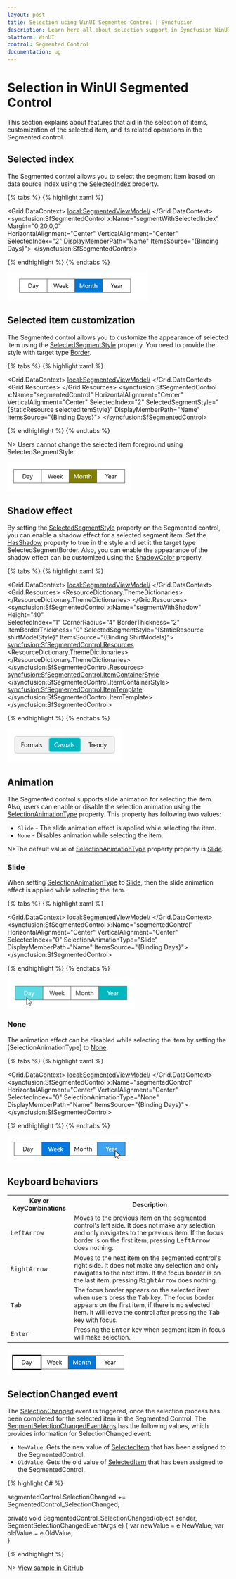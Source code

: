 ```yaml
---
layout: post
title: Selection using WinUI Segmented Control | Syncfusion
description: Learn here all about selection support in Syncfusion WinUI Segmented Control (SfSegmentedControl), its elements, and more.
platform: WinUI
control: Segmented Control
documentation: ug
---
```


# Selection in WinUI Segmented Control

This section explains about features that aid in the selection of items, customization of the selected item, and its related operations in the Segmented control.

## Selected index

The Segmented control allows you to select the segment item based on data source index using the [SelectedIndex](https://help.syncfusion.com/cr/winui/Syncfusion.UI.Xaml.Editors.SfSegmentedControl.html#Syncfusion_UI_Xaml_Editors_SfSegmentedControl_SelectedIndex) property.

{% tabs %}
{% highlight xaml %}

<Window
    x:Class="GettingStarted.MainWindow"
    xmlns="http://schemas.microsoft.com/winfx/2006/xaml/presentation"
    xmlns:x="http://schemas.microsoft.com/winfx/2006/xaml"
    xmlns:local="using:GettingStarted"
    xmlns:d="http://schemas.microsoft.com/expression/blend/2008"
    xmlns:mc="http://schemas.openxmlformats.org/markup-compatibility/2006" 
    xmlns:syncfusion="using:Syncfusion.UI.Xaml.Editors" 
    mc:Ignorable="d">
    <Grid x:Name="Root_Grid">
        <Grid.DataContext>
            <local:SegmentedViewModel/>
        </Grid.DataContext>
        <syncfusion:SfSegmentedControl x:Name="segmentWithSelectedIndex"
                                    Margin="0,20,0,0"              
                                    HorizontalAlignment="Center"
                                    VerticalAlignment="Center"
                                    SelectedIndex="2"
                                    DisplayMemberPath="Name"
                                    ItemsSource="{Binding Days}">
            </syncfusion:SfSegmentedControl>
    </Grid>
</Window>

{% endhighlight %}
{% endtabs %}

![WinUI Segmented Control with selected index customization](Selection_Images/winui-segmented-control-selected-index-customization.png)

## Selected item customization

The Segmented control allows you to customize the appearance of selected item using the [SelectedSegmentStyle](https://help.syncfusion.com/cr/winui/Syncfusion.UI.Xaml.Editors.SfSegmentedControl.html#Syncfusion_UI_Xaml_Editors_SfSegmentedControl_SelectedSegmentStyle) property. You need to provide the style with target type [Border](https://docs.microsoft.com/en-us/uwp/api/windows.ui.xaml.controls.border).

{% tabs %}
{% highlight xaml %}

<Window
    x:Class="GettingStarted.MainWindow"
    xmlns="http://schemas.microsoft.com/winfx/2006/xaml/presentation"
    xmlns:x="http://schemas.microsoft.com/winfx/2006/xaml"
    xmlns:local="using:GettingStarted"
    xmlns:d="http://schemas.microsoft.com/expression/blend/2008"
    xmlns:mc="http://schemas.openxmlformats.org/markup-compatibility/2006" 
    xmlns:syncfusion="using:Syncfusion.UI.Xaml.Editors" 
    mc:Ignorable="d">
    <Grid x:Name="Root_Grid">
        <Grid.DataContext>
            <local:SegmentedViewModel/>
        </Grid.DataContext>
         <Grid.Resources>
            <Style TargetType="Border" x:Key="selectedItemStyle">
               <Setter Property="Background" Value="Olive"/>
            </Style>
        </Grid.Resources>
        <syncfusion:SfSegmentedControl x:Name="segmentedControl"
                                    HorizontalAlignment="Center"
                                    VerticalAlignment="Center"
                                    SelectedIndex="2" 
                                    SelectedSegmentStyle="{StaticResource selectedItemStyle}"
                                    DisplayMemberPath="Name"
                                    ItemsSource="{Binding Days}">
        </syncfusion:SfSegmentedControl>
    </Grid>
</Window>

{% endhighlight %}
{% endtabs %} 

N> Users cannot change the selected item foreground using SelectedSegmentStyle.

![WinUI Segmented Control with selecteditem customization](Selection_Images/winui-segmented-control-selected-item-customization.png)

## Shadow effect

By setting the [SelectedSegmentStyle]((https://help.syncfusion.com/cr/winui/Syncfusion.UI.Xaml.Editors.SfSegmentedControl.html#Syncfusion_UI_Xaml_Editors_SfSegmentedControl_SelectedSegmentStyle)) property on the Segmented control, you can enable a shadow effect for a selected segment item. Set the [HasShadow](https://help.syncfusion.com/cr/winui/Syncfusion.UI.Xaml.Editors.SelectedSegmentBorder.html#Syncfusion_UI_Xaml_Editors_SelectedSegmentBorder_HasShadowProperty) property to true in the style and set it the target type SelectedSegmentBorder. Also, you can enable the appearance of the shadow effect can be customized using the [ShadowColor](https://help.syncfusion.com/cr/winui/Syncfusion.UI.Xaml.Editors.SelectedSegmentBorder.html#Syncfusion_UI_Xaml_Editors_SelectedSegmentBorder_ShadowColorProperty) property.

{% tabs %}
{% highlight xaml %}

<Window
    x:Class="Shadow_effect.MainWindow"
    xmlns="http://schemas.microsoft.com/winfx/2006/xaml/presentation"
    xmlns:x="http://schemas.microsoft.com/winfx/2006/xaml"
    xmlns:local="using:Shadow_effect"
    xmlns:d="http://schemas.microsoft.com/expression/blend/2008"
    xmlns:mc="http://schemas.openxmlformats.org/markup-compatibility/2006" 
    xmlns:syncfusion="using:Syncfusion.UI.Xaml.Editors"
    mc:Ignorable="d">
    <Grid x:Name="rootGrid">
        <Grid.DataContext>
            <local:SegmentedViewModel/>
        </Grid.DataContext>
        <Grid.Resources>
            <ResourceDictionary>
                <ResourceDictionary.ThemeDictionaries>
                    <ResourceDictionary x:Key="Light">
                        <SolidColorBrush x:Key="SelectedBackground" Color="#00b7c0"/>
                    </ResourceDictionary>
                    <ResourceDictionary x:Key="Dark">
                        <SolidColorBrush x:Key="SelectedBackground" Color="#00b7c0"/>
                    </ResourceDictionary>
                </ResourceDictionary.ThemeDictionaries>
                <Style TargetType="syncfusion:SelectedSegmentBorder" x:Key="shirtModelStyle">
                    <Setter Property="CornerRadius" Value="4"/>
                    <Setter Property="HasShadow" Value="True"/>
                    <Setter Property="ShadowColor" Value="#00b7c0"/>
                    <Setter Property="Background" Value="{ThemeResource SelectedBackground}"/>
                </Style>
            </ResourceDictionary>
        </Grid.Resources>
        <StackPanel HorizontalAlignment="Center" VerticalAlignment="Center">
            <syncfusion:SfSegmentedControl x:Name="segmentWithShadow"
                                    Height="40"   
                                    SelectedIndex="1"
                                    CornerRadius="4"
                                    BorderThickness="2"
                                    ItemBorderThickness="0"
                                    SelectedSegmentStyle="{StaticResource shirtModelStyle}"
                                    ItemsSource="{Binding ShirtModels}">
                <syncfusion:SfSegmentedControl.Resources>
                    <ResourceDictionary>
                        <ResourceDictionary.ThemeDictionaries>
                            <ResourceDictionary x:Key="Light">
                                <SolidColorBrush x:Key="SyncfusionSegmentedControlBackground" Color="#F2F2F2"/>
                                <SolidColorBrush x:Key="SyncfusionSegmentedItemBackground" Color="#F2F2F2"/>
                                <SolidColorBrush x:Key="SyncfusionSegmentedItemSelectedBackground" Color="#00b7c0"/>
                                <SolidColorBrush x:Key="SyncfusionSegmentedItemHoverBackground" Color="#5bdae4"/>
                                <SolidColorBrush x:Key="SyncfusionSegmentedItemSelectedHoverBackground" Color="#00b7c0"/>
                                <SolidColorBrush x:Key="SyncfusionSegmentedItemForeground" Color="Black"/>
                                <SolidColorBrush x:Key="SyncfusionSegmentedItemHoverForeground" Color="White"/>
                                <SolidColorBrush x:Key="SyncfusionSegmentedItemSelectedHoverForeground" Color="White"/>
                                <SolidColorBrush x:Key="SyncfusionSegmentedItemSelectedForeground" Color="White"/>
                                <SolidColorBrush x:Key="SyncfusionSegmentedControlBorderBrush" Color="#D9D9D9"/>
                            </ResourceDictionary>
                            <ResourceDictionary x:Key="Dark">
                                <SolidColorBrush x:Key="SyncfusionSegmentedControlBackground" Color="#414141"/>
                                <SolidColorBrush x:Key="SyncfusionSegmentedItemBackground" Color="#414141"/>
                                <SolidColorBrush x:Key="SyncfusionSegmentedItemSelectedBackground" Color="#00b7c0"/>
                                <SolidColorBrush x:Key="SyncfusionSegmentedItemHoverBackground" Color="#5bdae4"/>
                                <SolidColorBrush x:Key="SyncfusionSegmentedItemSelectedHoverBackground" Color="#00b7c0"/>
                                <SolidColorBrush x:Key="SyncfusionSegmentedItemForeground" Color="White"/>
                                <SolidColorBrush x:Key="SyncfusionSegmentedItemHoverForeground" Color="White"/>
                                <SolidColorBrush x:Key="SyncfusionSegmentedItemSelectedHoverForeground" Color="White"/>
                                <SolidColorBrush x:Key="SyncfusionSegmentedItemSelectedForeground" Color="White"/>
                                <SolidColorBrush x:Key="SyncfusionSegmentedControlBorderBrush" Color="#5F5E5E"/>
                            </ResourceDictionary>
                        </ResourceDictionary.ThemeDictionaries>
                    </ResourceDictionary>
                </syncfusion:SfSegmentedControl.Resources>
                <syncfusion:SfSegmentedControl.ItemContainerStyle>
                    <Style TargetType="syncfusion:SfSegmentedItem">
                        <Setter Property="Margin" Value="3" />
                        <Setter Property="CornerRadius" Value="4" />
                    </Style>
                </syncfusion:SfSegmentedControl.ItemContainerStyle>
                <syncfusion:SfSegmentedControl.ItemTemplate>
                    <DataTemplate>
                        <Grid>
                            <TextBlock Text="{Binding Name}"
                                   HorizontalAlignment="Center"
                                   VerticalAlignment="Center"/>
                        </Grid>
                    </DataTemplate>
                </syncfusion:SfSegmentedControl.ItemTemplate>
            </syncfusion:SfSegmentedControl>
        </StackPanel>
    </Grid>
</Window>

{% endhighlight %}
{% endtabs %} 


![WinUI Segmented Control with shadow effect](Selection_Images/winui-segmented-control-shadow-effect.png)

## Animation

The Segmented control supports slide animation for selecting the item. Also, users can enable or disable the selection animation using the [SelectionAnimationType](https://help.syncfusion.com/cr/winui/Syncfusion.UI.Xaml.Editors.SfSegmentedControl.html#Syncfusion_UI_Xaml_Editors_SfSegmentedControl_SelectionAnimationType) property. This property has following two values:

* `Slide` - The slide animation effect is applied while selecting the item. 
* `None` - Disables animation while selecting the item.

N>The default value of  [SelectionAnimationType](https://help.syncfusion.com/cr/winui/Syncfusion.UI.Xaml.Editors.SfSegmentedControl.html#Syncfusion_UI_Xaml_Editors_SfSegmentedControl_SelectionAnimationType) property property is [Slide](https://help.syncfusion.com/cr/winui/Syncfusion.UI.Xaml.Editors.SegmentSelectionAnimationType.html#Syncfusion_UI_Xaml_Editors_SegmentSelectionAnimationType_Slide).

### Slide

When setting  [SelectionAnimationType](https://help.syncfusion.com/cr/winui/Syncfusion.UI.Xaml.Editors.SfSegmentedControl.html#Syncfusion_UI_Xaml_Editors_SfSegmentedControl_SelectionAnimationType) to [Slide](https://help.syncfusion.com/cr/winui/Syncfusion.UI.Xaml.Editors.SegmentSelectionAnimationType.html#Syncfusion_UI_Xaml_Editors_SegmentSelectionAnimationType_Slide), then the slide animation effect is applied while selecting the item.

{% tabs %}
{% highlight xaml %}

<Window
    x:Class="GettingStarted.MainWindow"
    xmlns="http://schemas.microsoft.com/winfx/2006/xaml/presentation"
    xmlns:x="http://schemas.microsoft.com/winfx/2006/xaml"
    xmlns:local="using:GettingStarted"
    xmlns:d="http://schemas.microsoft.com/expression/blend/2008"
    xmlns:mc="http://schemas.openxmlformats.org/markup-compatibility/2006" 
    xmlns:syncfusion="using:Syncfusion.UI.Xaml.Editors" 
    mc:Ignorable="d">
    <Grid x:Name="Root_Grid">
        <Grid.DataContext>
            <local:SegmentedViewModel/>
        </Grid.DataContext>
        <syncfusion:SfSegmentedControl x:Name="segmentedControl"
                                    HorizontalAlignment="Center"
                                    VerticalAlignment="Center"
                                    SelectedIndex="0" 
                                    SelectionAnimationType="Slide"
                                    DisplayMemberPath="Name"
                                    ItemsSource="{Binding Days}">
        </syncfusion:SfSegmentedControl>
    </Grid>
</Window>

{% endhighlight %}
{% endtabs %} 

![WinUI Segmented Control with slide animation](Selection_Images/winui-segmented-control-slide-animation.gif)

### None

The animation effect can be disabled while selecting the item by setting the [SelectionAnimationType] to [None](https://help.syncfusion.com/cr/winui/Syncfusion.UI.Xaml.Editors.SegmentSelectionAnimationType.html#Syncfusion_UI_Xaml_Editors_SegmentSelectionAnimationType_None).

{% tabs %}
{% highlight xaml %}

<Window
    x:Class="GettingStarted.MainWindow"
    xmlns="http://schemas.microsoft.com/winfx/2006/xaml/presentation"
    xmlns:x="http://schemas.microsoft.com/winfx/2006/xaml"
    xmlns:local="using:GettingStarted"
    xmlns:d="http://schemas.microsoft.com/expression/blend/2008"
    xmlns:mc="http://schemas.openxmlformats.org/markup-compatibility/2006" 
    xmlns:syncfusion="using:Syncfusion.UI.Xaml.Editors" 
    mc:Ignorable="d">
    <Grid x:Name="Root_Grid">
        <Grid.DataContext>
            <local:SegmentedViewModel/>
        </Grid.DataContext>
        <syncfusion:SfSegmentedControl x:Name="segmentedControl"
                                    HorizontalAlignment="Center"
                                    VerticalAlignment="Center"
                                    SelectedIndex="0"
                                    SelectionAnimationType="None"
                                    DisplayMemberPath="Name" 
                                    ItemsSource="{Binding Days}">
        </syncfusion:SfSegmentedControl>
    </Grid>
</Window>

{% endhighlight %}
{% endtabs %} 

![WinUI Segmented Control with animation disabled](Selection_Images/winui-segmented-control-disable-animation.gif)

## Keyboard behaviors

<table>
<tr>
<th>
Key or KeyCombinations
</th>
<th>
Description
</th>
</tr>
<tr>
<td>
<kbd>LeftArrow</kbd>
</td>
<td>
Moves to the previous item on the segmented control's left side. It does not make any selection and only navigates to the previous item. If the focus border is on the first item, pressing <kbd>LeftArrow</kbd> does nothing.
</td>
</tr>
<tr>
<td>
<kbd>RightArrow</kbd>
</td>
<td>
Moves to the next item on the segmented control's right side. It does not make any selection and only navigates to the next item. If the focus border is on the last item, pressing <kbd>RightArrow</kbd> does nothing.
</td>
</tr>
<tr>
<td>
<kbd>Tab</kbd>
</td>
<td>
The focus border appears on the selected item when users press the <kbd>Tab</kbd> key. The focus border appears on the first item, if there is no selected item. It will leave the control after pressing the <kbd>Tab</kbd> key with focus. 
</td>
</tr>
<tr>
<td>
<kbd>Enter</kbd>
</td>
<td>
Pressing the <kbd>Enter</kbd> key when segment item in focus will make selection.
</td>
</tr>
</table>

![WinUI Segmented Control with keyboard behaviors](Selection_Images/winui-segmentedcontrol-keyboard-behaviors.png)

## SelectionChanged event

The [SelectionChanged](https://help.syncfusion.com/cr/winui/Syncfusion.UI.Xaml.Editors.SfSegmentedControl.html#Syncfusion_UI_Xaml_Editors_SfSegmentedControl_SelectionChanged) event is triggered, once the selection process has been completed for the selected item in the Segmented Control. The [SegmentSelectionChangedEventArgs](https://help.syncfusion.com/cr/winui/Syncfusion.UI.Xaml.Editors.SegmentSelectionChangedEventArgs.html) has the following values, which provides information for SelectionChanged event:

* `NewValue`: Gets the new value of [SelectedItem](https://help.syncfusion.com/cr/winui/Syncfusion.UI.Xaml.Editors.SfSegmentedControl.html#Syncfusion_UI_Xaml_Editors_SfSegmentedControl_SelectedItem) that has been assigned to the SegmentedControl.
* `OldValue`: Gets the old value of [SelectedItem](https://help.syncfusion.com/cr/winui/Syncfusion.UI.Xaml.Editors.SfSegmentedControl.html#Syncfusion_UI_Xaml_Editors_SfSegmentedControl_SelectedItem) that has been assigned to the SegmentedControl.

{% highlight C# %} 

segmentedControl.SelectionChanged += SegmentedControl_SelectionChanged;

private void SegmentedControl_SelectionChanged(object sender, SegmentSelectionChangedEventArgs e)
{
   var newValue = e.NewValue;
   var oldValue = e.OldValue;         
}

{% endhighlight %}

N> [View sample in GitHub](https://github.com/SyncfusionExamples/syncfusion-winui-segmentedcontrol-examples/tree/main/Samples/Selection-Style)
